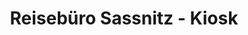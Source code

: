 ---
title: "Reisebüro Sassnitz - Kiosk"
url: /sassnitz/reisebuero-sassnitz-kiosk/
shop: Reisebüro
---